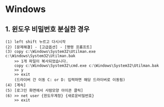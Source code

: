 # Windows

## 1. 윈도우 비밀번호 분실한 경우

    (1) left shift 누르고 다시시작 
    (2) [문제해결] - [고급옵션] - [명령 프롬프트]
    (3) copy c:\Windows\System32\Utilman.exe c:\Windows\System32\Utilman.bak
        >> 1개 파일이 복사되었습니다.
        copy c:\Windows\System32\cmd.exe c:\Windows\System32\Utilman.bak
        >> y 
        >> exit
        (드라이버 간 이동 C: or D: 입력하면 해당 드라이버로 이동됨)
    (4) [계속]
    (5) [로그인 화면에서 사람모양 아이콘 클릭]
    (6) >> net user {윈도우계정} {새로운비밀번호}
        >> exit
